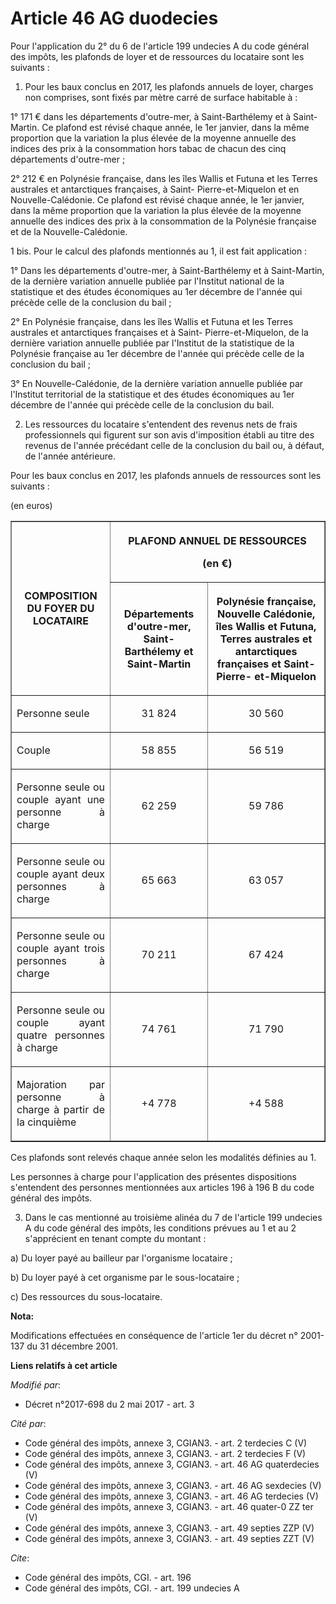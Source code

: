 # Article 46 AG duodecies

Pour l'application du 2° du 6 de l'article 199 undecies A du code général des impôts, les plafonds de loyer et de ressources
du locataire sont les suivants :

1. Pour les baux conclus en 2017, les plafonds annuels de loyer, charges non comprises, sont fixés par mètre carré de surface
habitable à :

1° 171 € dans les départements d'outre-mer, à Saint-Barthélemy et à Saint-Martin. Ce plafond est révisé chaque année, le 1er
janvier, dans la même proportion que la variation la plus élevée de la moyenne annuelle des indices des prix à la
consommation hors tabac de chacun des cinq départements d'outre-mer ;

2° 212 € en Polynésie française, dans les îles Wallis et Futuna et les Terres australes et antarctiques françaises, à Saint-
Pierre-et-Miquelon et en Nouvelle-Calédonie. Ce plafond est révisé chaque année, le 1er janvier, dans la même proportion que
la variation la plus élevée de la moyenne annuelle des indices des prix à la consommation de la Polynésie française et de la
Nouvelle-Calédonie.

1 bis. Pour le calcul des plafonds mentionnés au 1, il est fait application :

1° Dans les départements d'outre-mer, à Saint-Barthélemy et à Saint-Martin, de la dernière variation annuelle publiée par
l'Institut national de la statistique et des études économiques au 1er décembre de l'année qui précède celle de la conclusion
du bail ;

2° En Polynésie française, dans les îles Wallis et Futuna et les Terres australes et antarctiques françaises et à Saint-
Pierre-et-Miquelon, de la dernière variation annuelle publiée par l'Institut de la statistique de la Polynésie française au
1er décembre de l'année qui précède celle de la conclusion du bail ;

3° En Nouvelle-Calédonie, de la dernière variation annuelle publiée par l'Institut territorial de la statistique et des
études économiques au 1er décembre de l'année qui précède celle de la conclusion du bail.

2. Les ressources du locataire s'entendent des revenus nets de frais professionnels qui figurent sur son avis d'imposition
établi au titre des revenus de l'année précédant celle de la conclusion du bail ou, à défaut, de l'année antérieure.

Pour les baux conclus en 2017, les plafonds annuels de ressources sont les suivants :

(en euros)

<table border="1">
  <tbody>
    <tr>
      <th rowspan="2">COMPOSITION DU FOYER DU LOCATAIRE</th>
      <th colspan="2">

PLAFOND ANNUEL DE RESSOURCES

(en €)</th>
    </tr>
    <tr>
      <th>

Départements d'outre-mer, Saint-Barthélemy et Saint-Martin</th>
      <th>

Polynésie française, Nouvelle Calédonie, îles Wallis et Futuna, Terres australes et antarctiques françaises et Saint-Pierre-
et-Miquelon</th>
    </tr>
    <tr>
      <td align="justify">

Personne seule</td>
      <td align="center">

31 824</td>
      <td align="center">

30 560</td>
    </tr>
    <tr>
      <td align="justify">

Couple</td>
      <td align="center">

58 855</td>
      <td align="center">

56 519</td>
    </tr>
    <tr>
      <td align="justify">

Personne seule ou couple ayant une personne à charge</td>
      <td align="center">

62 259</td>
      <td align="center">

59 786</td>
    </tr>
    <tr>
      <td align="justify">

Personne seule ou couple ayant deux personnes à charge</td>
      <td align="center">

65 663</td>
      <td align="center">

63 057</td>
    </tr>
    <tr>
      <td align="justify">

Personne seule ou couple ayant trois personnes à charge</td>
      <td align="center">

70 211</td>
      <td align="center">

67 424</td>
    </tr>
    <tr>
      <td align="justify">

Personne seule ou couple ayant quatre personnes à charge</td>
      <td align="center">

74 761</td>
      <td align="center">

71 790</td>
    </tr>
    <tr>
      <td align="justify">

Majoration par personne à charge à partir de la cinquième</td>
      <td align="center">

+4 778</td>
      <td align="center">

+4 588</td>
    </tr>
  </tbody>
</table>

Ces plafonds sont relevés chaque année selon les modalités définies au 1.

Les personnes à charge pour l'application des présentes dispositions s'entendent des personnes mentionnées aux articles 196 à
196 B du code général des impôts.

3. Dans le cas mentionné au troisième alinéa du 7 de l'article 199 undecies A du code général des impôts, les conditions
prévues au 1 et au 2 s'apprécient en tenant compte du montant :

a) Du loyer payé au bailleur par l'organisme locataire ;

b) Du loyer payé à cet organisme par le sous-locataire ;

c) Des ressources du sous-locataire.

**Nota:**

Modifications effectuées en conséquence de l'article 1er du décret n° 2001-137 du 31 décembre 2001.

**Liens relatifs à cet article**

_Modifié par_:

  - Décret n°2017-698 du 2 mai 2017 - art. 3

_Cité par_:

  - Code général des impôts, annexe 3, CGIAN3. - art. 2 terdecies C (V)
  - Code général des impôts, annexe 3, CGIAN3. - art. 2 terdecies F (V)
  - Code général des impôts, annexe 3, CGIAN3. - art. 46 AG quaterdecies (V)
  - Code général des impôts, annexe 3, CGIAN3. - art. 46 AG sexdecies (V)
  - Code général des impôts, annexe 3, CGIAN3. - art. 46 AG terdecies (V)
  - Code général des impôts, annexe 3, CGIAN3. - art. 46 quater-0 ZZ ter (V)
  - Code général des impôts, annexe 3, CGIAN3. - art. 49 septies ZZP (V)
  - Code général des impôts, annexe 3, CGIAN3. - art. 49 septies ZZT (V)

_Cite_:

  - Code général des impôts, CGI. - art. 196
  - Code général des impôts, CGI. - art. 199 undecies A
